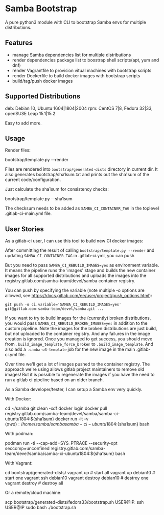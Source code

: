 # Samba Bootstrap

A pure python3 module with CLI to bootstrap Samba envs for multiple distributions.

## Features

- manage Samba dependencies list for multiple distributions
- render dependencies package list to boostrap shell scripts(apt, yum and dnf)
- render Vagrantfile to provision vitual machines with bootstrap scripts
- render Dockerfile to build docker images with bootstrap scripts
- build/tag/push docker images

## Supported Distributions

deb: Debian 10, Ubuntu 1604|1804|2004
rpm: CentOS 7|8, Fedora 32|33, openSUSE Leap 15.1|15.2

Easy to add more.

## Usage

Render files:

 bootstrap/template.py --render

Files are rendered into `bootstrap/generated-dists` directory in current dir.
It also generates bootstrap/sha1sum.txt and prints out the sha1sum of the
current code/configuration.

Just calculate the sha1sum for consistency checks:

 bootstrap/template.py --sha1sum

The checksum needs to be added as `SAMBA_CI_CONTAINER_TAG` in
the toplevel .gitlab-ci-main.yml file.

## User Stories

As a gitlab-ci user, I can use this tool to build new CI docker images:

 After committing the result of calling `bootstrap/template.py --render`
 and updating `SAMBA_CI_CONTAINER_TAG` in .gitlab-ci.yml, you can push.

 But you need to pass `SAMBA_CI_REBUILD_IMAGES=yes` as environment
 variable. It means the pipeline runs the 'images' stage and builds
 the new container images for all supported distributions and
 uploads the images into the registry.gitlab.com/samba-team/devel/samba
 container registry.

 You can push by specifying the variable (note multiple -o options are allowed,
 see https://docs.gitlab.com/ee/user/project/push_options.html):

  `git push -o ci.variable='SAMBA_CI_REBUILD_IMAGES=yes' git@gitlab.com:samba-team/devel/samba.git ...`

 If you want to try to build images for the (currently) broken
 distributions, you would pass `SAMBA_CI_REBUILD_BROKEN_IMAGES=yes`
 in addition to the custom pipeline. Note the images for
 the broken distributions are just build, but not uploaded
 to the container registry. And any failures in the image
 creation is ignored. Once you managed to get success, you should
 move from `.build_image_template_force_broken` to `.build_image_template`.
 And also add a `.samba-o3-template` job for the new image
 in the main .gitlab-ci.yml file.

 Over time we'll get a lot of images pushed to the container registry.
 The approach we're using allows gitlab project maintainers to
 remove old images! But it is possible to regenerate the images
 if you have the need to run a gitlab ci pipeline based on an
 older branch.

As a Samba developer/tester, I can setup a Samba env very quickly.

With Docker:

 cd ~/samba
 git clean -xdf
 docker login
 docker pull registry.gitlab.com/samba-team/devel/samba/samba-ci-ubuntu1804:${sha1sum}
 docker run -it -v $(pwd):/home/samba/samba samba-ci-ubuntu1804:${sha1sum} bash

With podman:

  podman run -ti --cap-add=SYS_PTRACE --security-opt seccomp=unconfined registry.gitlab.com/samba-team/devel/samba/samba-ci-ubuntu1804:${sha1sum} bash

With Vagrant:

 cd bootstrap/generated-dists/
 vagrant up   # start all
 vagrant up debian10  # start one
 vagrant ssh debian10
 vagrant destroy debian10  # destroy one
 vagrant destroy  # destroy all

Or a remote/cloud machine:

 scp bootstrap/generated-dists/fedora33/bootstrap.sh USER@IP:
 ssh USER@IP
 sudo bash ./bootstrap.sh

